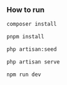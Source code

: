 <!-- write how to run the laravel and vue app using pnpm install, seed database -->

### How to run


```bash
composer install
```

```bash
pnpm install

```

```bash
php artisan:seed

```

```bash
php artisan serve

```

```bash
npm run dev
```
